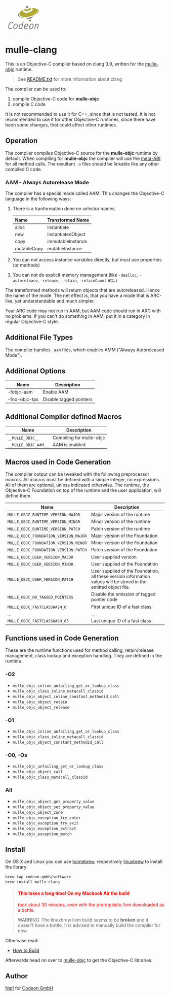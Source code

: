 [![Codeon Gmbh](CodeonLogo.png)](//www.codeon.de)

# mulle-clang

This is an Objective-C compiler based on clang 3.9, written for the [mulle-objc](//www.mulle-kybernetik.com/weblog/2015/mulle_objc_a_new_objective_c_.html)
runtime.

> See [README.txt](README.txt) for more information about clang

The compiler can be used to:

1. compile Objective-C code for **mulle-objc**
2. compile C code

It is not recommended to use it for C++, since that is not tested.
It is not recommended to use it for other Objective-C runtimes, since there
have been some changes, that could affect other runtimes.


## Operation

The compiler compiles Objective-C source for the **mulle-objc** runtime by default. When compiling for **mulle-objc** the compiler will use the [meta-ABI](//www.mulle-kybernetik.com/weblog/2015/mulle_objc_meta_call_convention.html) for all method calls. The resultant `.o` files should be linkable like any other compiled C code.


### AAM - Always Autorelease Mode


The compiler has a special mode called AAM. This changes the Objective-C language in the following ways:

1. There is a tranformation done on selector names

    Name           | Transformed Name
    ---------------|---------------------
    alloc          | instantiate
    new            | instantiatedObject
    copy           | immutableInstance
    mutableCopy    | mutableInstance
2. You can not access instance variables directly, but must use properties (or methods)
3. You can not do explicit memory management (like `-dealloc`, `-autorelease`, `-release`, `-retain`, `-retainCount` etc.)

The transformed methods will return objects that are autoreleased. Hence the name of the mode. The net effect is, that you have a mode that is ARC-like, yet understandable and much simpler.

Your ARC code may not run in AAM, but AAM code should run in ARC with no problems. If you can't do something in AAM, put it in a category in regular Objective-C style.


## Additional File Types

The compiler handles `.aam` files, which enables AMM ("Always Autoreleased Mode").


## Additional Options

Name           | Description
---------------|--------------------------------------
-fobjc-aam     | Enable AAM
-fno-objc-tps  | Disable tagged pointers


## Additional Compiler defined Macros

Name                 | Description
---------------------|--------------------------------------
`__MULLE_OBJC__`     | Compiling for mulle-objc
`__MULLE_OBJC_AAM__` | AAM is enabled


## Macros used in Code Generation


The compiler output can be tweaked with the following preprocessor macros.
All macros must be defined with a simple integer, no expressions. All of them
are optional, unless indicated otherwise. The runtime, the Objective-C Foundation
on top of the runtime and the user application, will define them.


Name                                  | Description
--------------------------------------|--------------------------------------
`MULLE_OBJC_RUNTIME_VERSION_MAJOR`    | Major version of the runtime
`MULLE_OBJC_RUNTIME_VERSION_MINOR`    | Minor version of the runtime
`MULLE_OBJC_RUNTIME_VERSION_PATCH`    | Patch version of the runtime
`MULLE_OBJC_FOUNDATION_VERSION_MAJOR` | Major version of the Foundation
`MULLE_OBJC_FOUNDATION_VERSION_MINOR` | Minor version of the Foundation
`MULLE_OBJC_FOUNDATION_VERSION_PATCH` | Patch version of the Foundation
`MULLE_OBJC_USER_VERSION_MAJOR`       | User supplied version
`MULLE_OBJC_USER_VERSION_MINOR`       | User supplied of the Foundation
`MULLE_OBJC_USER_VERSION_PATCH`       | User supplied of the Foundation, all these version information values will be stored in the emitted object file.
`MULLE_OBJC_NO_TAGGED_POINTERS`       | Disable the emission of tagged pointer code
`MULLE_OBJC_FASTCLASSHASH_0`          | First unique ID of a fast class
... | ...
`MULLE_OBJC_FASTCLASSHASH_63`         | Last unique ID of a fast class


## Functions used in Code Generation

These are the runtime functions used for method calling, retain/release management, class lookup and exception handling. They are
defined in the runtime.

### -O2

* `mulle_objc_inline_unfailing_get_or_lookup_class`
* `mulle_objc_class_inline_metacall_classid`
* `mulle_objc_object_inline_constant_methodid_call`
* `mulle_objc_object_retain`
* `mulle_objc_object_release`

### -O1

* `mulle_objc_inline_unfailing_get_or_lookup_class`
* `mulle_objc_class_inline_metacall_classid`
* `mulle_objc_object_constant_methodid_call`

### -O0, -Os

* `mulle_objc_unfailing_get_or_lookup_class`
* `mulle_objc_object_call`
* `mulle_objc_class_metacall_classid`

### All

* `mulle_objc_object_get_property_value`
* `mulle_objc_object_set_property_value`
* `mulle_objc_object_zone`
* `mulle_objc_exception_try_enter`
* `mulle_objc_exception_try_exit`
* `mulle_objc_exception_extract`
* `mulle_objc_exception_match`

## Install

On OS X and Linux you can use
[homebrew](//brew.sh), respectively
[linuxbrew](//linuxbrew.sh)
to install the library:

```
brew tap codeon-gmbh/software
brew install mulle-clang
```

> #### <font color="red">This takes a long time! On my Macbook Air the build
> took about 30 minutes, even with the prerequisite *llvm* downloaded as a
> bottle.</font>

> WARNING: The linuxbrew llvm build seems to be **broken** and it doesn't
> have a bottle. It is advised to manually build the compiler
> for now.

Otherwise read:

* [How to Build](BUILD_MULLE_CLANG.md)

Afterwards head on over to [mulle-objc](//www.mulle-kybernetik.com/mulle-objc) to get the Objective-C libraries.

## Author

[Nat!](//www.mulle-kybernetik.com/weblog) for
[Codeon GmbH](//www.codeon.de)
